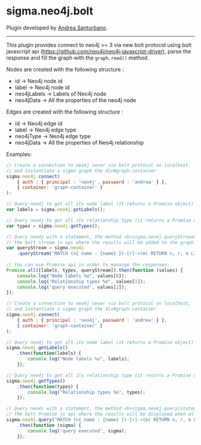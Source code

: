 sigma.neo4j.bolt
====================

Plugin developed by [Andrea Santurbano](https://github.com/conker84).

---

This plugin provides connect to neo4j >= 3 via new bolt protocol using bolt javascript api (https://github.com/neo4j/neo4j-javascript-driver), parse the response and fill the graph with the `graph.read()` method.

Nodes are created with the following structure :
 * id -> Neo4j node id
 * label -> Neo4j node id
 * neo4jLabels -> Labels of Neo4j node
 * neo4jData -> All the properties of the neo4j node

Edges are created with the following structure :
 * id -> Neo4j edge id
 * label -> Neo4j edge type
 * neo4jType -> Neo4j edge type
 * neo4jData -> All the properties of Neo4j relationship

Examples:
````javascript
// Create a connection to neo4j sever via bolt protocol on localhost,
// and instantiate a sigma graph the div#graph-container
sigma.neo4j.connect(
	{ auth : { principal : 'neo4j', password : 'andrea' } },
	{ container: 'graph-container' }
);

// Query neo4j to get all its node label (it returns a Promise object)
var labels = sigma.neo4j.getLabels();

// Query neo4j to get all its relationship type (it returns a Promise object)
var types = sigma.neo4j.getTypes();

// Query neo4j with a statement, the method <b>sigma.neo4j.queryStream(statement, params)</b> invokes
// the bolt stream js api where the results will be added to the graph as they arrive (it returns a Promise object)
var queryStream = sigma.neo4j
	.queryStream('MATCH (n{ name : {name} })-[r]->(m) RETURN n, r, m LIMIT 10', { name : 'Kevin Bacon' });
	
// You can use Promise api in order to manange the responses:
Promise.all([labels, types, queryStream]).then(function (values) {
    console.log("Node labels %o", values[0]);
    console.log("Relationship types %o", values[1]);
    console.log('query executed', values[2]);
});
````

````javascript
// Create a connection to neo4j sever via bolt protocol on localhost,
// and instantiate a sigma graph the div#graph-container
sigma.neo4j.connect(
	{ auth : { principal : 'neo4j', password : 'andrea' } },
	{ container: 'graph-container' }
);

// Query neo4j to get all its node label (it returns a Promise object)
sigma.neo4j.getLabels()
	.then(function(labels) {
        console.log("Node labels %o", labels);
    });

// Query neo4j to get all its relationship type (it returns a Promise object)
sigma.neo4j.getTypes()
	.then(function(types) {
        console.log("Relationship types %o", types);
    });

// Query neo4j with a statement, the method <b>sigma.neo4j.query(statement, params)</b> invokes
// the bolt Promise js api where the results will be displayed when all they are fetched from neo4j (it returns a Promise object)
sigma.neo4j.query('MATCH (n{ name : {name} })-[r]->(m) RETURN n, r, m LIMIT 10', { name : 'Kevin Bacon' })
    .then(function (sigma) {
        console.log('query executed', sigma);
    });
````